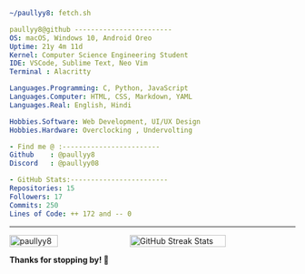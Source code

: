 ```yaml
~/paullyy8: fetch.sh
```
```yaml
paullyy8@github ------------------------
OS: macOS, Windows 10, Android Oreo
Uptime: 21y 4m 11d   
Kernel: Computer Science Engineering Student  
IDE: VSCode, Sublime Text, Neo Vim
Terminal : Alacritty

Languages.Programming: C, Python, JavaScript
Languages.Computer: HTML, CSS, Markdown, YAML  
Languages.Real: English, Hindi

Hobbies.Software: Web Development, UI/UX Design  
Hobbies.Hardware: Overclocking , Undervolting

- Find me @ :------------------------
Github    : @paullyy8
Discord   : @paullyy08

- GitHub Stats:------------------------
Repositories: 15
Followers: 17
Commits: 250
Lines of Code: ++ 172 and -- 0
```
---
<div style="display: flex; flex-direction: row; justify-content: space-between;">
  <!-- Most Used Languages -->
  <img src="https://github-readme-stats.vercel.app/api/top-langs?username=paullyy8&show_icons=true&locale=en&layout=compact&bg_color=0d1117&text_color=c9d1d9&title_color=58a6ff&icon_color=58a6ff&hide_border=true&border_radius=20" style="width: 41%;" alt="paullyy8" />

  <!-- GitHub Streak Stats -->
  <img src="https://github-readme-streak-stats.herokuapp.com/?user=paullyy8&theme=dark&hide_border=true&background=0d1117&ring=58a6ff&fire=58a6ff&currStreakLabel=c9d1d9&border_radius=20" style="width: 58%;" alt="GitHub Streak Stats"/>
</div>

**Thanks for stopping by! 👋**
